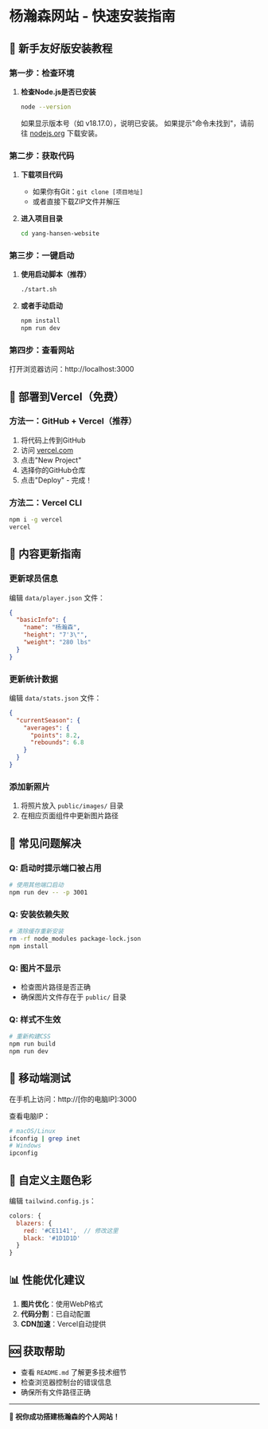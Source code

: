 # 杨瀚森网站 - 快速安装指南

## 🎯 新手友好版安装教程

### 第一步：检查环境
1. **检查Node.js是否已安装**
   ```bash
   node --version
   ```
   如果显示版本号（如 v18.17.0），说明已安装。
   如果提示"命令未找到"，请前往 [nodejs.org](https://nodejs.org) 下载安装。

### 第二步：获取代码
1. **下载项目代码**
   - 如果你有Git：`git clone [项目地址]`
   - 或者直接下载ZIP文件并解压

2. **进入项目目录**
   ```bash
   cd yang-hansen-website
   ```

### 第三步：一键启动
1. **使用启动脚本（推荐）**
   ```bash
   ./start.sh
   ```
   
2. **或者手动启动**
   ```bash
   npm install
   npm run dev
   ```

### 第四步：查看网站
打开浏览器访问：http://localhost:3000

## 🚀 部署到Vercel（免费）

### 方法一：GitHub + Vercel（推荐）
1. 将代码上传到GitHub
2. 访问 [vercel.com](https://vercel.com)
3. 点击"New Project"
4. 选择你的GitHub仓库
5. 点击"Deploy" - 完成！

### 方法二：Vercel CLI
```bash
npm i -g vercel
vercel
```

## 📝 内容更新指南

### 更新球员信息
编辑 `data/player.json` 文件：
```json
{
  "basicInfo": {
    "name": "杨瀚森",
    "height": "7'3\"",
    "weight": "280 lbs"
  }
}
```

### 更新统计数据
编辑 `data/stats.json` 文件：
```json
{
  "currentSeason": {
    "averages": {
      "points": 8.2,
      "rebounds": 6.8
    }
  }
}
```

### 添加新照片
1. 将照片放入 `public/images/` 目录
2. 在相应页面组件中更新图片路径

## 🔧 常见问题解决

### Q: 启动时提示端口被占用
```bash
# 使用其他端口启动
npm run dev -- -p 3001
```

### Q: 安装依赖失败
```bash
# 清除缓存重新安装
rm -rf node_modules package-lock.json
npm install
```

### Q: 图片不显示
- 检查图片路径是否正确
- 确保图片文件存在于 `public/` 目录

### Q: 样式不生效
```bash
# 重新构建CSS
npm run build
npm run dev
```

## 📱 移动端测试
在手机上访问：http://[你的电脑IP]:3000

查看电脑IP：
```bash
# macOS/Linux
ifconfig | grep inet
# Windows
ipconfig
```

## 🎨 自定义主题色彩
编辑 `tailwind.config.js`：
```javascript
colors: {
  blazers: {
    red: '#CE1141',  // 修改这里
    black: '#1D1D1D'
  }
}
```

## 📊 性能优化建议
1. **图片优化**：使用WebP格式
2. **代码分割**：已自动配置
3. **CDN加速**：Vercel自动提供

## 🆘 获取帮助
- 查看 `README.md` 了解更多技术细节
- 检查浏览器控制台的错误信息
- 确保所有文件路径正确

---
**🏀 祝你成功搭建杨瀚森的个人网站！**